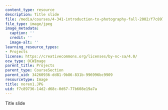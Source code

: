 ```yaml
---
content_type: resource
description: Title slide
file: /media/courses/4-341-introduction-to-photography-fall-2002/f7c8973614d2d68c0d6777b608e19a7a_noren1.JPG
file_type: image/jpeg
image_metadata:
  caption: ''
  credit: ''
  image-alt: ''
learning_resource_types:
- Projects
license: https://creativecommons.org/licenses/by-nc-sa/4.0/
ocw_type: OCWImage
parent_title: Projects
parent_type: CourseSection
parent_uid: 34260936-dd81-9b86-831b-996996bc9909
resourcetype: Image
title: noren1.JPG
uid: f7c89736-14d2-d68c-0d67-77b608e19a7a
---
```

Title slide